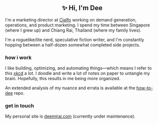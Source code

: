<h2 align="center">✨ Hi, I'm Dee</h2>

I'm a marketing director at [Cialfo](http://cialfo.co/) working on demand generation, operations, and product marketing. I spend my time between Singapore (where I grew up) and Chiang Rai, Thailand (where my family lives).

I'm a roguelike/lite nerd, speculative fiction writer, and I'm constantly hopping between a half-dozen somewhat completed side projects. 

### how i work
I like building, optimizing, and automating things—which means I refer to this [xkcd](https://xkcd.com/1205/) a lot. I doodle and write a lot of notes on paper to untangle my brain. Hopefully, this results in me being more organized. 

An extended analysis of my nuance and errata is available at the [how-to-dee](https://github.com/lyrium/how-to-dee) repo.

### get in touch
My personal site is [deemirai.com](deemirai.com) (currently under maintenance).
